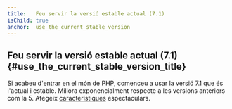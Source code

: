 ```yaml
---
title:   Feu servir la versió estable actual (7.1)
isChild: true
anchor:  use_the_current_stable_version
---
```


## Feu servir la versió estable actual (7.1) {#use_the_current_stable_version_title}

Si acabeu d'entrar en el món de PHP, comenceu a usar la versió 7.1 que és l'actual i estable. Millora exponencialment respecte a les versions anteriors com la 5.
Afegeix [característiques](#language_highlights) espectaculars.

[php-release]: http://php.net/downloads.php
[php-docs]: http://php.net/manual/
[php71-bc]: http://php.net/manual/migration71.incompatible.php
